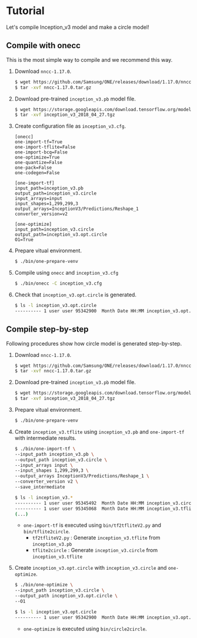 # Tutorial

Let's compile Inception_v3 model and make a circle model!

## Compile with onecc

This is the most simple way to compile and we recommend this way.

1. Download `nncc-1.17.0`.
    ```sh
    $ wget https://github.com/Samsung/ONE/releases/download/1.17.0/nncc-1.17.0.tar.gz
    $ tar -xvf nncc-1.17.0.tar.gz
    ```

1. Download pre-trained `inception_v3.pb` model file.
    ```sh
    $ wget https://storage.googleapis.com/download.tensorflow.org/models/tflite/model_zoo/upload_20180427/inception_v3_2018_04_27.tgz
    $ tar -xvf inception_v3_2018_04_27.tgz
    ```

1. Create configuration file as `inception_v3.cfg`.
    ```
    [onecc]
    one-import-tf=True
    one-import-tflite=False
    one-import-bcq=False
    one-optimize=True
    one-quantize=False
    one-pack=False
    one-codegen=False

    [one-import-tf]
    input_path=inception_v3.pb
    output_path=inception_v3.circle
    input_arrays=input
    input_shapes=1,299,299,3
    output_arrays=InceptionV3/Predictions/Reshape_1
    converter_version=v2

    [one-optimize]
    input_path=inception_v3.circle
    output_path=inception_v3.opt.circle
    O1=True
    ```

1. Prepare vitual environment.
    ```sh
    $ ./bin/one-prepare-venv
    ```

1. Compile using `onecc` and `inception_v3.cfg`
    ```sh
    $ ./bin/onecc -C inception_v3.cfg
    ```

1. Check that `inception_v3.opt.circle` is generated.
    ```sh
    $ ls -l inception_v3.opt.circle
    ---------- 1 user user 95342900  Month Date HH:MM inception_v3.opt.circle
    ```

## Compile step-by-step

Following procedures show how circle model is generated step-by-step.

1. Download `nncc-1.17.0`.
    ```sh
    $ wget https://github.com/Samsung/ONE/releases/download/1.17.0/nncc-1.17.0.tar.gz
    $ tar -xvf nncc-1.17.0.tar.gz
    ```

1. Download pre-trained `inception_v3.pb` model file.
    ```sh
    $ wget https://storage.googleapis.com/download.tensorflow.org/models/tflite/model_zoo/upload_20180427/inception_v3_2018_04_27.tgz
    $ tar -xvf inception_v3_2018_04_27.tgz
    ```

1. Prepare vitual environment.
    ```sh
    $ ./bin/one-prepare-venv
    ```

1. Create `inception_v3.tflite` using `inception_v3.pb` and `one-import-tf` with intermediate results.
    ```sh
    $ ./bin/one-import-tf \
    --input_path inception_v3.pb \
    --output_path inception_v3.circle \
    --input_arrays input \
    --input_shapes 1,299,299,3 \
    --output_arrays InceptionV3/Predictions/Reshape_1 \
    --converter_version v2 \
    --save_intermediate

    $ ls -l inception_v3.*
    ---------- 1 user user 95345492  Month Date HH:MM inception_v3.circle
    ---------- 1 user user 95345068  Month Date HH:MM inception_v3.tflite
    (...)
    ```
    - `one-import-tf` is executed using `bin/tf2tfliteV2.py` and `bin/tflite2circle`.
        - `tf2tfliteV2.py` : Generate `inception_v3.tflite` from `inception_v3.pb`
        - `tflite2circle` : Generate `inception_v3.circle` from `inception_v3.tflite`

1. Create `inception_v3.opt.circle` with `inception_v3.circle` and `one-optimize`.
    ```sh
    $ ./bin/one-optimize \
    --input_path inception_v3.circle \
    --output_path inception_v3.opt.circle \
    --O1

    $ ls -l inception_v3.opt.circle
    ---------- 1 user user 95342900  Month Date HH:MM inception_v3.opt.circle
    ```
    - `one-optimize` is executed using `bin/circle2circle`.
